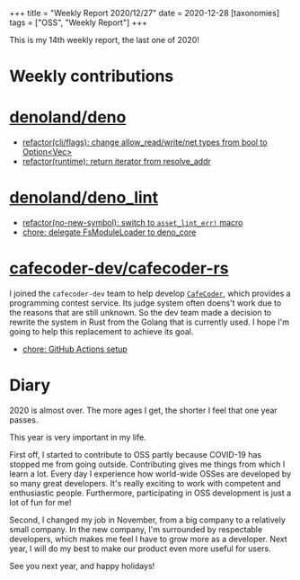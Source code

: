 +++
title = "Weekly Report 2020/12/27"
date = 2020-12-28
[taxonomies]
tags = ["OSS", "Weekly Report"]
+++

This is my 14th weekly report, the last one of 2020!

<!-- more -->

# Weekly contributions

# [denoland/deno](https://github.com/denoland/deno)

- [refactor(cli/flags): change allow_read/write/net types from bool to Option<Vec<T>>](https://github.com/denoland/deno/pull/8896)
- [refactor(runtime): return iterator from resolve_addr](https://github.com/denoland/deno/pull/8891)

# [denoland/deno_lint](https://github.com/denoland/deno_lint)

- [refactor(no-new-symbol): switch to `asset_lint_err!` macro](https://github.com/denoland/deno_lint/pull/578)
- [chore: delegate FsModuleLoader to deno_core](https://github.com/denoland/deno_lint/pull/577)

# [cafecoder-dev/cafecoder-rs](https://github.com/cafecoder-dev/cafecoder-rs)

I joined the `cafecoder-dev` team to help develop [`CafeCoder`](https://cafecoder.top/), which provides a programming contest service. Its judge system often doens't work due to the reasons that are still unknown. So the dev team made a decision to rewrite the system in Rust from the Golang that is currently used. I hope I'm going to help this replacement to achieve its goal.

- [chore: GitHub Actions setup](https://github.com/cafecoder-dev/cafecoder-rs/pull/1)

# Diary

2020 is almost over. The more ages I get, the shorter I feel that one year passes.

This year is very important in my life.

First off, I started to contribute to OSS partly because COVID-19 has stopped me from going outside. Contributing gives me things from which I learn a lot. Every day I experience how world-wide OSSes are developed by so many great developers. It's really exciting to work with competent and enthusiastic people. Furthermore, participating in OSS development is just a lot of fun for me!

Second, I changed my job in November, from a big company to a relatively small company. In the new company, I'm surrounded by respectable developers, which makes me feel I have to grow more as a developer. Next year, I will do my best to make our product even more useful for users.

See you next year, and happy holidays!
